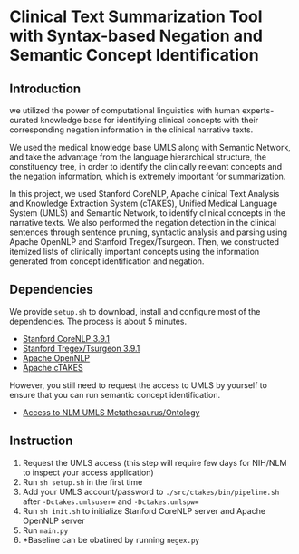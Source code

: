 # Clinical Text Summarization Tool with Syntax-based Negation and Semantic Concept Identification

## Introduction
we utilized the power of computational linguistics with human experts-curated knowledge base for identifying clinical concepts with their corresponding negation information in the clinical narrative texts.

We used the medical knowledge base UMLS along with Semantic Network, and take the advantage from the language hierarchical structure, the constituency tree, in order to identify the clinically relevant concepts and the negation information, which is extremely important for summarization.

In this project, we used Stanford CoreNLP, Apache clinical Text Analysis and Knowledge Extraction System (cTAKES), Unified Medical Language System (UMLS) and Semantic Network, to identify clinical concepts in the narrative texts.
We also performed the negation detection in the clinical sentences through sentence pruning, syntactic analysis and parsing using Apache OpenNLP and Stanford Tregex/Tsurgeon.
Then, we constructed itemized lists of clinically important concepts using the information generated from concept identification and negation.


## Dependencies
We provide `setup.sh` to download, install and configure most of the dependencies. 
The process is about 5 minutes.

- [Stanford CoreNLP 3.9.1](http://nlp.stanford.edu/software/stanford-corenlp-full-2018-02-27.zip)
- [Stanford Tregex/Tsurgeon 3.9.1](https://nlp.stanford.edu/software/stanford-tregex-2018-02-27.zip)
- [Apache OpenNLP](https://www.apache.org/dyn/closer.cgi/opennlp/opennlp-1.8.4/apache-opennlp-1.8.4-bin.tar.gz)
- [Apache cTAKES](http://ctakes.apache.org/)

However, you still need to request the access to UMLS by yourself to ensure that you can run semantic concept identification.

- [Access to NLM UMLS Metathesaurus/Ontology](https://www.nlm.nih.gov/databases/umls.html)


## Instruction
1. Request the UMLS access (this step will require few days for NIH/NLM to inspect your access application)
2. Run `sh setup.sh` in the first time
3. Add your UMLS account/password to `./src/ctakes/bin/pipeline.sh` after `-Dctakes.umlsuser=` and `-Dctakes.umlspw=`
4. Run `sh init.sh` to initialize Stanford CoreNLP server and Apache OpenNLP server
5. Run `main.py`
6. *Baseline can be obatined by running `negex.py`
